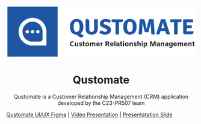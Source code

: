 ![Logo Costumate](Logo-Images/logo-customate-dengan-tulisan.png)

<h1 align="center" src="https://github.com/Qustomate/Capstone-Project-Qustomate"><b>Qustomate</b></h1>

<p align="center">Qustomate is a Customer Relationship Management (CRM) application developed by the C23-PR507 team</p>

[Qustomate UI/UX Figma](https://www.figma.com/file/XoxgSN9qW5ysWAziRks1Sk/Capstone-OmniChannel-CRM?type=design&node-id=84-2&t=nHHfNeJelSfMpcJk-0) | [Video Presentation]() | [Presentatation Slide]()
